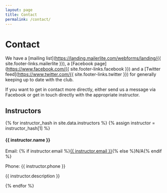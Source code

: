 ```yaml
---
layout: page
title: Contact
permalink: /contact/
---
```


# Contact

We have a [mailing list](https://landing.mailerlite.com/webforms/landing/{{ site.footer-links.mailerlite }}), a [Facebook page](https://www.facebook.com/{{ site.footer-links.facebook }}) and a [Twitter feed](https://www.twitter.com/{{ site.footer-links.twitter }}) for generally keeping up to date with the club.

If you want to get in contact more directly, either send us a message via Facebook or get in touch directly with the appropriate instructor.

## Instructors

{% for instructor_hash in site.data.instructors %}
{% assign instructor = instructor_hash[1] %}
<div class="details-block">
  <h4 class="details-header">{{ instructor.name }}</h4>
  <div class="details-contents">
    <p><span class="details-title">Email: </span>{% if instructor.email %}<a href="mailto:{{ instructor.email }}">{{ instructor.email }}</a>{% else %}N/A{% endif %}</p>
    <p><span class="details-title">Phone: </span>{{ instructor.phone }}</p>
    <p>{{ instructor.description }}</p>
  </div>
</div>
{% endfor %}